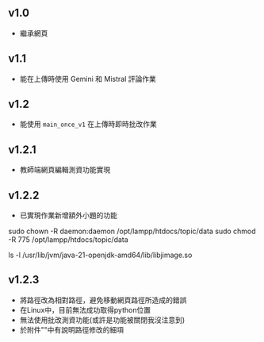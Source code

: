## v1.0
- 繼承網頁

## v1.1
- 能在上傳時使用 Gemini 和 Mistral 評論作業

## v1.2
- 能使用 `main_once_v1` 在上傳時即時批改作業

## v1.2.1
- 教師端網頁編輯測資功能實現

## v1.2.2
- 已實現作業新增額外小題的功能

sudo chown -R daemon:daemon /opt/lampp/htdocs/topic/data
sudo chmod -R 775 /opt/lampp/htdocs/topic/data

ls -l /usr/lib/jvm/java-21-openjdk-amd64/lib/libjimage.so

## v1.2.3
- 將路徑改為相對路徑，避免移動網頁路徑所造成的錯誤
- 在Linux中，目前無法成功取得python位置
- 無法使用批改測資功能(或許是功能被關閉我沒注意到)
- 於附件""中有說明路徑修改的細項
